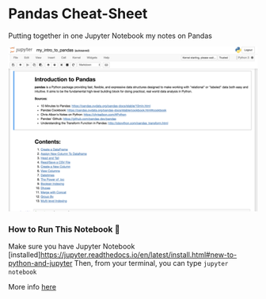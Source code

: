 # Pandas Cheat-Sheet

Putting together in one Jupyter Notebook my notes on Pandas

![Screenshot](images/screenshot.png)

### How to Run This Notebook :raising_hand:
Make sure you have Jupyter Notebook [installed]https://jupyter.readthedocs.io/en/latest/install.html#new-to-python-and-jupyter
Then, from your terminal, you can type
`jupyter notebook`

More info [here](http://jupyter-notebook-beginner-guide.readthedocs.io/en/latest/execute.html)
